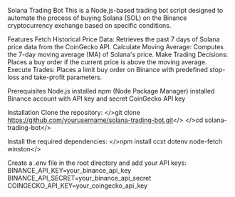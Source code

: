 Solana Trading Bot
This is a Node.js-based trading bot script designed to automate the process of buying Solana (SOL) on the Binance cryptocurrency exchange based on specific conditions.

Features
Fetch Historical Price Data: Retrieves the past 7 days of Solana price data from the CoinGecko API.
Calculate Moving Average: Computes the 7-day moving average (MA) of Solana's price.
Make Trading Decisions: Places a buy order if the current price is above the moving average.
Execute Trades: Places a limit buy order on Binance with predefined stop-loss and take-profit parameters.


Prerequisites
Node.js installed
npm (Node Package Manager) installed
Binance account with API key and secret
CoinGecko API key

Installation
Clone the repository:
</>git clone https://github.com/yourusername/solana-trading-bot.git</>
</>cd solana-trading-bot</>

Install the required dependencies:
</>npm install ccxt dotenv node-fetch winston</>

Create a .env file in the root directory and add your API keys:
BINANCE_API_KEY=your_binance_api_key
BINANCE_API_SECRET=your_binance_api_secret
COINGECKO_API_KEY=your_coingecko_api_key
